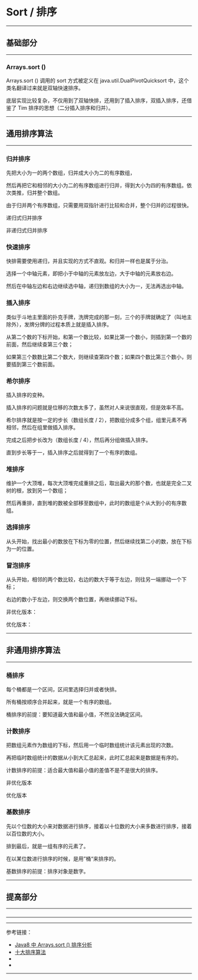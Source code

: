 # Sort / 排序

---

## 基础部分

---

### Arrays.sort ()

Arrays.sort () 调用的 sort 方式被定义在 java.util.DualPivotQuicksort 中，这个类名翻译过来就是双轴快速排序。

底层实现比较复杂，不仅用到了双轴快排，还用到了插入排序，双插入排序，还借鉴了 Tim 排序的思想（二分插入排序和归并）。

---

## 通用排序算法

---

### 归并排序

先把大小为一的两个数组，归并成大小为二的有序数组，

然后再把它和相邻的大小为二的有序数组进行归并，得到大小为四的有序数组。依次类推，归并整个数组。

由于归并两个有序数组，只需要用双指针进行比较和合并，整个归并的过程很快。

递归式归并排序

非递归式归并排序

### 快速排序

快排需要使用递归，并且实现的方式不直观。和归并一样也是属于分治。

选择一个中轴元素，即把小于中轴的元素放左边，大于中轴的元素放右边。

然后在中轴左边和右边继续选中轴，递归到数组的大小为一，无法再选出中轴。

### 插入排序

类似于斗地主里面的扑克手牌，洗牌完成的那一刻，三个的手牌就确定了（叫地主除外），发牌分牌的过程本质上就是插入排序。

从第二个数的下标开始，和第一个数比较，如果比第一个数小，则插到第一个数的前面，然后继续查第三个数；

如果第三个数数比第二个数大，则继续查第四个数；如果四个数比第三个数小，则要插到第三个数前面。

### 希尔排序

插入排序的变种。

插入排序的问题就是位移的次数太多了，虽然对人来说很直观，但是效率不高。

希尔排序就是按一定的步长（数组长度 / 2），把数组分成多个组，组里元素不再相邻，然后在组里做插入排序。

完成之后把步长改为（数组长度 / 4），然后再分组做插入排序。

直到步长等于一，插入排序之后就得到了一个有序的数组。

### 堆排序

维护一个大顶堆，每次大顶堆完成重排之后，取出最大的那个数，也就是完全二叉树的根，放到另一个数组；

然后再重排，直到堆的数被全部移至数组中，此时的数组是个从大到小的有序数组。

### 选择排序

从头开始，找出最小的数放在下标为零的位置，然后继续找第二小的数，放在下标为一的位置。

### 冒泡排序

从头开始，相邻的两个数比较，右边的数大于等于左边，则往另一端挪动一个下标；

右边的数小于左边，则交换两个数位置，再继续挪动下标。

非优化版本：

优化版本：




---

## 非通用排序算法

---

### 桶排序

每个桶都是一个区间，区间里选择归并或者快排。

所有桶按顺序合并起来，就是一个有序的数组。

桶排序的前提：要知道最大值和最小值，不然没法确定区间。

### 计数排序

把数组元素作为数组的下标，然后用一个临时数组统计该元素出现的次数。

再把临时数组统计的数据从小到大汇总起来，此时汇总起来是数据是有序的。

计数排序的前提：适合最大值和最小值的差值不是不是很大的排序。

非优化版本

优化版本

### 基数排序

先以个位数的大小来对数据进行排序，接着以十位数的大小来多数进行排序，接着以百位数的大小。

排到最后，就是一组有序的元素了。

在以某位数进行排序的时候，是用”桶“来排序的。

基数排序的前提：排序对象是数字。

---

## 提高部分

---

###

---











---

参考链接：

- [Java8 中 Arrays.sort () 排序分析](https://blog.csdn.net/realYuzhou/article/details/109299625)
- [十大排序算法](https://leetcode-cn.com/circle/article/0akb5U/)
- []()
- []()

---











